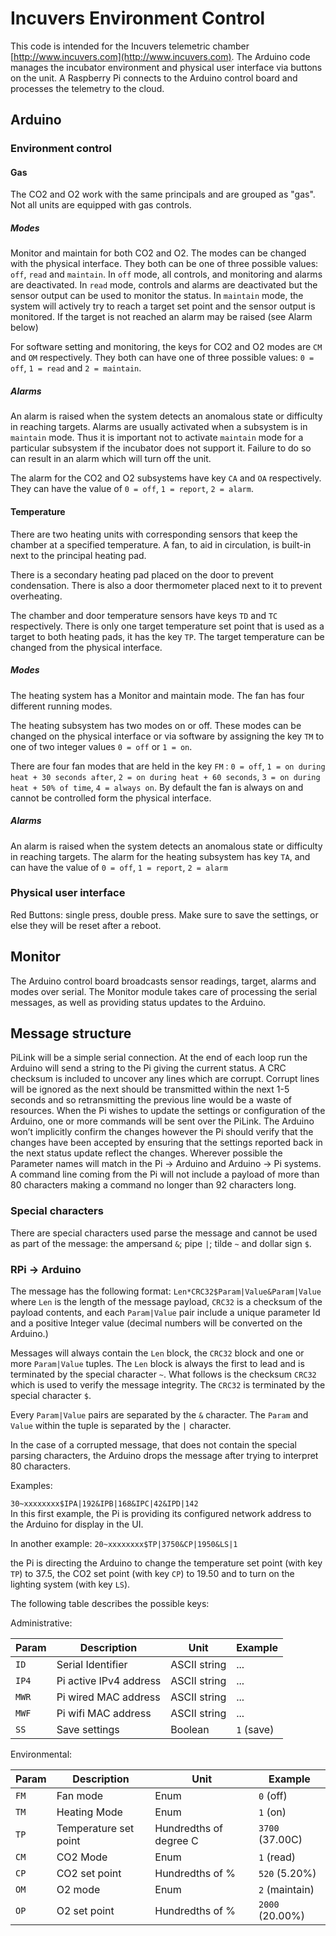 ﻿
# Incuvers Environment Control
This code is intended for the Incuvers telemetric chamber [http://www.incuvers.com](http://www.incuvers.com).
The Arduino code manages the incubator environment and physical user interface via buttons on the unit.
A Raspberry Pi connects to the Arduino control board and processes the telemetry to the cloud.

## Arduino

### Environment control

#### Gas
The CO2 and O2 work with the same principals and are grouped as "gas".
Not all units are equipped with gas controls.

##### Modes
Monitor and maintain for both CO2 and O2. The modes can be changed with the physical interface.
They both can be one of three possible values: `off`, `read` and `maintain`.
In `off` mode, all controls, and monitoring and alarms are deactivated.
In `read` mode, controls and alarms are deactivated but the sensor output can be used to monitor the status.
In `maintain` mode, the system will actively try to reach a target set point and the sensor output is monitored.
If the target is not reached an alarm may be raised (see Alarm below)

For software setting and monitoring, the keys for CO2 and O2 modes are `CM` and `OM` respectively.
They both can have one of three possible values:
`0 = off`, `1 = read` and `2 = maintain`.


##### Alarms
An alarm is raised when the system detects an anomalous state or difficulty in reaching targets.
Alarms are usually activated when a subsystem is in `maintain` mode.
Thus it is important not to activate `maintain` mode for a particular subsystem if the incubator does not support it.
Failure to do so can result in an alarm which will turn off the unit.

The alarm for the CO2 and O2 subsystems have key `CA` and `OA` respectively. They can have the value of `0 = off`, `1 = report`, `2 = alarm`.

#### Temperature
There are two heating units with corresponding sensors that keep the chamber at a specified temperature.
A fan, to aid in circulation, is built-in next to the principal heating pad.

There is a secondary heating pad placed on the door to prevent condensation.
There is also a door thermometer placed next to it to prevent overheating.

The chamber and door temperature sensors have keys `TD` and `TC` respectively.
There is only one target temperature set point that is used as a target to both heating pads, it has the key `TP`.
The target temperature can be changed from the physical interface.

##### Modes
The heating system has a Monitor and maintain mode. The fan has four different running modes.

The heating subsystem has two modes on or off.
These modes can be changed on the physical interface or via software by assigning the key `TM` to one of two integer values `0 = off` or `1 = on`.

There are four fan modes that are held in the key `FM` :
`0 = off`,
`1 = on during heat + 30 seconds after`,
`2 = on during heat + 60 seconds`,
`3 = on during heat + 50% of time`,
`4 = always on`.
By default the fan is always on and cannot be controlled form the physical interface.



##### Alarms
An alarm is raised when the system detects an anomalous state or difficulty in reaching targets.
The alarm for the heating subsystem has key `TA`, and can have the value of `0 = off`, `1 = report`, `2 = alarm`

### Physical user interface
Red Buttons: single press, double press.
Make sure to save the settings, or else they will be reset after a reboot.

## Monitor
The Arduino control board broadcasts sensor readings, target, alarms and modes over serial.
The Monitor module takes care of processing the serial messages, as well as providing status updates to the Arduino.


## Message structure
PiLink will be a simple serial connection.
At the end of each loop run the Arduino will send a string to the Pi giving the current status.
A CRC checksum is included to uncover any lines which are corrupt.
Corrupt lines will be ignored as the next should be transmitted within the next 1-5 seconds and so retransmitting the previous line would be a waste of resources.
When the Pi wishes to update the settings or configuration of the Arduino, one or more commands will be sent over the PiLink.
The Arduino won’t implicitly confirm the changes however the Pi should verify that the changes have been accepted by ensuring that the settings reported back in the next status update reflect the changes.
Wherever possible the Parameter names will match in the Pi &rarr; Arduino and Arduino &rarr; Pi systems.
A command line coming from the Pi will not include a payload of more than 80 characters making a command no longer than 92 characters long.

### Special characters
There are special characters used parse the message and cannot be used as part of the message: the ampersand `&`; pipe `|`; tilde `~` and dollar sign `$`.



### RPi &rarr; Arduino
The message has the following format:
`Len*CRC32$Param|Value&Param|Value`
where `Len` is the length of the message payload,
`CRC32` is a checksum of the payload contents,
and each `Param|Value` pair include a unique parameter Id and a positive Integer value (decimal numbers will be converted on the Arduino.)

Messages will always contain the `Len` block, the `CRC32` block and one or more `Param|Value` tuples.
The `Len` block is always the first to lead and is terminated by the special character `~`.
What follows is the checksum `CRC32` which is used to verify the message integrity.
The `CRC32` is terminated by the special character `$`.

Every `Param|Value` pairs are separated by the `&` character. The `Param` and `Value` within the tuple is separated by the `|` character.

In the case of a corrupted message, that does not contain the special parsing characters, the Arduino drops the message after trying to interpret 80 characters.

Examples:  

`30~xxxxxxxx$IPA|192&IPB|168&IPC|42&IPD|142`  
In this first example, the Pi is providing its configured network address to the Arduino for display in the UI.

In another example:
`20~xxxxxxxx$TP|3750&CP|1950&LS|1`

the Pi is directing the Arduino to change the temperature set point (with key `TP`) to 37.5, the CO2 set point (with key `CP`) to 19.50 and to turn on the lighting system (with key `LS`).

The following table describes the possible keys:

Administrative:

 | Param      |Description          | Unit 	    | Example |
 | ----       | ----                | ----	    | ----	  |
 |`ID`        |Serial Identifier    | ASCII string  | ...     |
 |`IP4`       |Pi active IPv4 address | ASCII string | ...     |
 |`MWR`       |Pi wired MAC address | ASCII string | ...     |
 |`MWF`       |Pi wifi MAC address  | ASCII string | ...     |
 |`SS`        |Save settings        |Boolean    | `1` (save)     |



Environmental:

 | Param |Description          | Unit 	               | Example 	|
 | ----  | ----                | ----	                 | ----	|
 |`FM`   |Fan mode             | Enum                  | `0` (off)   |
 |`TM`   |Heating Mode         | Enum                  | `1` (on)   |
 |`TP`   |Temperature set point| Hundredths of degree C|`3700` (37.00C) |
 |`CM`   |CO2 Mode             | Enum                  | `1` (read) |
 |`CP`   |CO2 set point        | Hundredths of %       |`520` (5.20%)
 |`OM`   |O2 mode              | Enum                  | `2`  (maintain) |
 |`OP`   |O2 set point         | Hundredths of %       |`2000` (20.00%)
